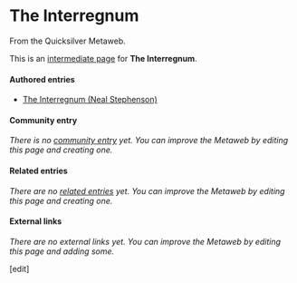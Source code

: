 
# The Interregnum

From the Quicksilver Metaweb.

This is an [intermediate page](/metaweb-intermediate-page) for 
**The Interregnum**.


#### Authored entries


* [The Interregnum (Neal Stephenson)](/the-interregnum-neal-stephenson)


#### Community entry


*There is no [community entry](/metaweb-community-entry) yet. You can improve the Metaweb by editing this page and creating one.*

#### Related entries


*There are no [related entries](/metaweb-related-entry) yet. You can improve the Metaweb by editing this page and creating one.*

#### External links


*There are no external links yet. You can improve the Metaweb by editing this page and adding some.*


[edit]
